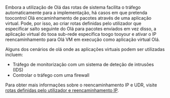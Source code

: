 Embora a utilização de Olá das rotas de sistema facilita o tráfego automaticamente para a implementação, há casos em que pretenda toocontrol Olá encaminhamento de pacotes através de uma aplicação virtual. Pode, por isso, ao criar rotas definidas pelo utilizador que especificar salto seguinte do Olá para pacotes enviados em vez disso, a aplicação virtual do tooa sub-rede específica toogo tooyour e ativar o IP reencaminhamento para Olá VM em execução como aplicação virtual Olá.

Alguns dos cenários de olá onde as aplicações virtuais podem ser utilizadas incluem:

* Tráfego de monitorização com um sistema de deteção de intrusões (IDS)
* Controlar o tráfego com uma firewall

Para obter mais informações sobre o reencaminhamento IP e UDR, visite [rotas definidas pelo utilizador e reencaminhamento IP](../articles/virtual-network/virtual-networks-udr-overview.md).

